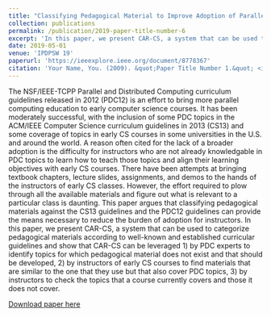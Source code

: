 ```yaml
---
title: "Classifying Pedagogical Material to Improve Adoption of Parallel and Distributed Computing Topics"
collection: publications
permalink: /publication/2019-paper-title-number-6
excerpt: 'In this paper, we present CAR-CS, a system that can be used to categorize pedagogical materials according to well-known and established curricular guidelines and show that CAR-CS can be leveraged 1) by PDC experts to identify topics for which pedagogical material does not exist and that should be developed, 2) by instructors of early CS courses to find materials that are similar to the one that they use but that also cover PDC topics, 3) by instructors to check the topics that a course currently covers and those it does not cover.'
date: 2019-05-01
venue: 'IPDPSW 19'
paperurl: 'https://ieeexplore.ieee.org/document/8778367'
citation: 'Your Name, You. (2009). &quot;Paper Title Number 1.&quot; <i>Journal 1</i>. 1(1).'
---
```


The NSF/IEEE-TCPP Parallel and Distributed Computing curriculum guidelines released in 2012 (PDC12) is an effort to bring more parallel computing education to early computer science courses. It has been moderately successful, with the inclusion of some PDC topics in the ACM/IEEE Computer Science curriculum guidelines in 2013 (CS13) and some coverage of topics in early CS courses in some universities in the U.S. and around the world. A reason often cited for the lack of a broader adoption is the difficulty for instructors who are not already knowledgable in PDC topics to learn how to teach those topics and align their learning objectives with early CS courses. There have been attempts at bringing textbook chapters, lecture slides, assignments, and demos to the hands of the instructors of early CS classes. However, the effort required to plow through all the available materials and figure out what is relevant to a particular class is daunting. This paper argues that classifying pedagogical materials against the CS13 guidelines and the PDC12 guidelines can provide the means necessary to reduce the burden of adoption for instructors. In this paper, we present CAR-CS, a system that can be used to categorize pedagogical materials according to well-known and established curricular guidelines and show that CAR-CS can be leveraged 1) by PDC experts to identify topics for which pedagogical material does not exist and that should be developed, 2) by instructors of early CS courses to find materials that are similar to the one that they use but that also cover PDC topics, 3) by instructors to check the topics that a course currently covers and those it does not cover.

[Download paper here](https://ieeexplore.ieee.org/document/8778367)

